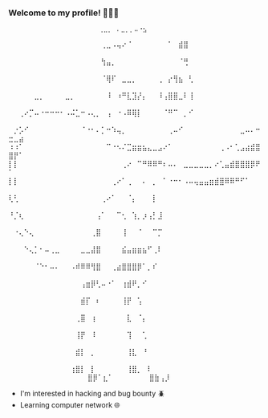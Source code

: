  <!-- Introdução--> 


### Welcome to my profile! 🍪🇧🇷 




                            ⠀⢀⣀⡀⠀⠄⣀⡀⡀⠤⠐⣢⠀⠀⠀⠀⠀⠀⠀⠀⠀⠀⠀⠀⠀⠀⠀⠀⠀
⠀⠀⠀⠀⠀⠀⠀⠀⠀⠀⠀⠀⠀⠀⠀⠀⠀⠀⢀⣀⠠⢤⠔⠈⠀⠀⠀⠀⠀⠀⠀⠁⠀⣾⣿⠀⠀⠀⠀⠀⠀⠀⠀⠀⠀⠀⠀⠀⠀⠀⠀⠀
⠀⠀⠀⠀⠀⠀⠀⠀⠀⠀⠀⠀⠀⠀⠀⠀⠀⠀⢳⣤⡀⠀⠀⠀⠀⠀⠀⠀⠀⠀⠀⠀⠀⠈⢛⠀⠀⠀⠀⠀⠀⠀⠀⠀⠀⠀⠀⠀⠀⠀⠀⠀
⠀⠀⠀⠀⠀⠀⠀⠀⠀⠀⠀⠀⠀⠀⠀⠀⠀⠀⠈⢿⠏⠀⣀⣀⡀⠀⠀⠀⠀⢀⠀⡔⢻⣦⠀⢃⠀⠀⠀⠀⠀⠀⠀⠀⠀⠀⠀⠀⠀⠀⠀⠀
⠀⠀⠀⠀⠀⣀⡀⠀⠀⠀⠀⣀⡀⠀⠀⠀⠀⠀⠀⠸⠀⠰⠛⣇⣹⡜⡄⠀⠀⠸⢠⣿⣿⣀⠇⢸⠀⠀⠀⠀⠀⠀⠀⠀⠀⠀⠀⠀⠀⠀⠀⠀
⠀⠀⢀⠔⡉⠤⠐⠒⠒⠒⠂⠠⠬⣁⠒⠠⢄⡀⠀⢠⠀⠐⠠⠿⢿⡇⠀⠀⠀⠀⠈⠛⠉⠀⡀⠊⠀⠀⠀⠀⠀⠀⠀⠀⠀⠀⠀⠀⠀⠀⠀⠀
⠀⡐⡡⠊⠀⠀⠀⠀⠀⠀⠀⠀⠀⠀⠈⠐⠂⠄⡁⠒⠱⢤⡀⠀⠀⠀⠀⠀⠀⠀⠀⢀⠤⠊⠀⠀⠀⠀⠀⠀⠀⠀⠀⠀⠀⣀⠤⠄⠒⣒⣀⣴
⠰⠰⠁⠀⠀⠀⠀⠀⠀⠀⠀⠀⠀⠀⠀⠀⠀⠀⠀⠉⠐⠢⠌⣉⣶⣶⣦⣄⣀⣠⠔⠁⠀⠀⠀⠀⠀⠀⠀⠀⠀⢀⠠⠂⢁⣠⣴⣾⣿⣿⡟⠁
⡇⡇⠀⠀⠀⠀⠀⠀⠀⠀⠀⠀⠀⠀⠀⠀⠀⠀⠀⠀⠀⠀⢀⠔⠀⠉⠛⠿⠿⠛⠆⠤⠄⠀⣀⣀⣀⣀⣀⡀⠔⢁⣤⣾⣿⣿⣿⡿⠟⠁⠀⠀
⡇⡇⠀⠀⠀⠀⠀⠀⠀⠀⠀⠀⠀⠀⠀⠀⠀⠀⠀⠀⢀⠔⠁⢀⠀⠀⠄⠀⡀⠀⠁⠐⠒⠂⠠⠤⢤⣤⣤⣶⣾⣿⠿⠿⠛⠋⠁⠀⠀⠀⠀⠀
⢇⢃⠀⠀⠀⠀⠀⠀⠀⠀⠀⠀⠀⠀⠀⠀⠀⠀⢀⠔⠁⠀⠀⠈⡄⠀⠀⠀⡇⠀⠀⠀⠀⠀⠀⠀⠀⠀⠀⠀⠀⠀⠀⠀⠀⠀⠀⠀⠀⠀⠀⠀
⠘⡈⢆⠀⠀⠀⠀⠀⠀⠀⠀⠀⠀⠀⠀⠀⠀⢠⠁⠀⠀⠉⢂⠀⢱⡀⡰⢠⡃⣸⠀⠀⠀⠀⠀⠀⠀⠀⠀⠀⠀⠀⠀⠀⠀⠀⠀⠀⠀⠀⠀⠀
⠀⠐⢄⠑⢄⠀⠀⠀⠀⠀⠀⠀⠀⠀⠀⠀⢀⣿⠀⠀⠀⠀⢸⠀⠀⠈⠀⠀⠉⡉⠀⠀⠀⠀⠀⠀⠀⠀⠀⠀⠀⠀⠀⠀⠀⠀⠀⠀⠀⠀⠀⠀
⠀⠀⠀⠑⢄⡁⠂⠤⢀⣀⠀⠀⠀⠀⣀⣀⣼⣿⠀⠀⠀⠀⣮⣤⣶⣶⣦⠋⢀⠇⠀⠀⠀⠀⠀⠀⠀⠀⠀⠀⠀⠀⠀⠀⠀⠀⠀⠀⠀⠀⠀⠀
⠀⠀⠀⠀⠀⠈⠑⠂⠤⠄⠀⠀⠠⠾⠿⠿⢻⣿⠀⠀⢀⣴⣿⣿⣿⡿⠁⡀⠎⠀⠀⠀⠀⠀⠀⠀⠀⠀⠀⠀⠀⠀⠀⠀⠀⠀⠀⠀⠀⠀⠀⠀
⠀⠀⠀⠀⠀⠀⠀⠀⠀⠀⠀⠀⠀⠀⢠⣶⡿⢃⠤⠐⠁⠀⢰⣾⠟⡀⠊⠀⠀⠀⠀⠀⠀⠀⠀⠀⠀⠀⠀⠀⠀⠀⠀⠀⠀⠀⠀⠀⠀⠀⠀⠀
⠀⠀⠀⠀⠀⠀⠀⠀⠀⠀⠀⠀⠀⠀⣾⡏⠀⠆⠀⠀⠀⠀⢸⡟⠀⢡⠀⠀⠀⠀⠀⠀⠀⠀⠀⠀⠀⠀⠀⠀⠀⠀⠀⠀⠀⠀⠀⠀⠀⠀⠀⠀
⠀⠀⠀⠀⠀⠀⠀⠀⠀⠀⠀⠀⠀⢀⣿⠀⢰⠀⠀⠀⠀⠀⠀⣇⠀⠈⡄⠀⠀⠀⠀⠀⠀⠀⠀⠀⠀⠀⠀⠀⠀⠀⠀⠀⠀⠀⠀⠀⠀⠀⠀⠀
⠀⠀⠀⠀⠀⠀⠀⠀⠀⠀⠀⠀⠀⢸⡟⠀⠸⠀⠀⠀⠀⠀⠀⢹⠀⠀⢁⠀⠀⠀⠀⠀⠀⠀⠀⠀⠀⠀⠀⠀⠀⠀⠀⠀⠀⠀⠀⠀⠀⠀⠀⠀
⠀⠀⠀⠀⠀⠀⠀⠀⠀⠀⠀⠀⠀⣾⡇⠀⡀⠀⠀⠀⠀⠀⠀⢸⣇⠀⠘⠀⠀⠀⠀⠀⠀⠀⠀⠀⠀⠀⠀⠀⠀⠀⠀⠀⠀⠀⠀⠀⠀⠀⠀⠀
⠀⠀⠀⠀⠀⠀⠀⠀⠀⠀⠀⠀⢰⣿⡇⠀⡇⠀⠀⠀⠀⠀⠀⢸⣿⡀⠀⠇⠀⠀⠀⠀⠀⠀⠀⠀⠀⠀⠀⠀⠀⠀⠀⠀⠀⠀⠀⠀⠀⠀⠀⠀
⠀⠀⠀⠀⠀⠀⠀⠀⠀⠀⠀⠀⣿⡿⠁⣆⠁⠀⠀⠀⠀⠀⠀⠀⣿⣷⢠⡸⠀⠀⠀⠀⠀⠀⠀
- I'm interested in hacking and bug bounty 🪲
- Learning computer network 🌐


  
